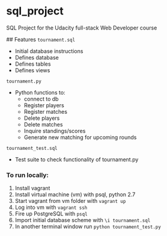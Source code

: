# sql_project
SQL Project for the Udacity full-stack Web Developer course

## Features
`tournament.sql`
* Initial database instructions
* Defines database
* Defines tables
* Defines views


`tournament.py`
* Python functions to:
  * connect to db
  * Register players
  * Register matches
  * Delete players
  * Delete matches
  * Inquire standings/scores
  * Generate new matching for upcoming rounds
 
 
`tournament_test.sql`
* Test suite to check functionality of tournament.py 


### To run locally:
1. Install vagrant
2. Install virtual machine (vm) with psql, python 2.7
3. Start vagrant from vm folder with `vagrant up`
4. Log into vm with `vagrant ssh`
5. Fire up PostgreSQL with `psql`
6. Import initial database scheme with `\i tournament.sql`
7. In another terminal window run `python tournament_test.py`
